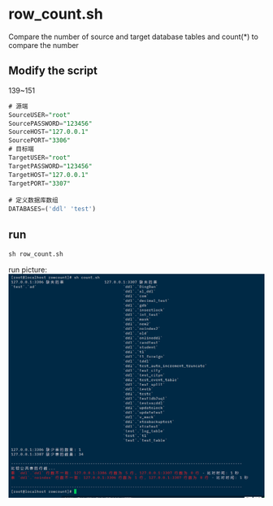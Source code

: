 # row_count.sh
Compare the number of source and target database tables and count(*) to compare the number

## Modify the script

139~151
```sql
# 源端
SourceUSER="root"
SourcePASSWORD="123456"
SourceHOST="127.0.0.1"
SourcePORT="3306"
# 目标端
TargetUSER="root"
TargetPASSWORD="123456"
TargetHOST="127.0.0.1"
TargetPORT="3307"

# 定义数据库数组
DATABASES=('ddl' 'test')
```

## run


```sql
sh row_count.sh
```
run picture:
![row_count](https://github.com/JiaTHui/row_count.sh/blob/main/row_count.png)
